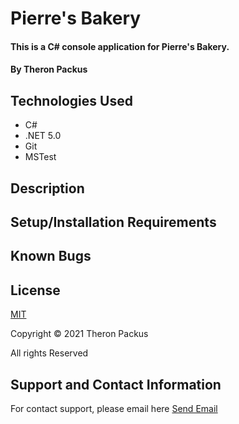 # Pierre's Bakery

#### This is a C# console application for Pierre's Bakery.

#### By Theron Packus

## Technologies Used

* C#
* .NET 5.0
* Git
* MSTest

## Description


## Setup/Installation Requirements


## Known Bugs


## License

[MIT](LICENSE.txt)

Copyright © 2021 Theron Packus

All rights Reserved

## Support and Contact Information

For contact support, please email here <a href = "mailto: tlpackus@gamil.com">Send Email</a>